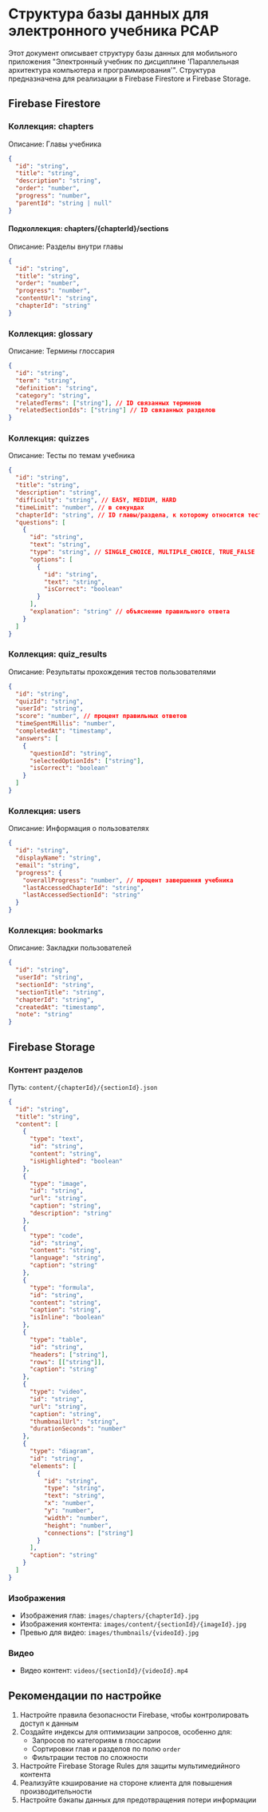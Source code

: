 # Структура базы данных для электронного учебника PCAP

Этот документ описывает структуру базы данных для мобильного приложения "Электронный учебник по дисциплине 'Параллельная архитектура компьютера и программирования'". Структура предназначена для реализации в Firebase Firestore и Firebase Storage.

## Firebase Firestore

### Коллекция: chapters

Описание: Главы учебника

```json
{
  "id": "string",
  "title": "string",
  "description": "string",
  "order": "number",
  "progress": "number",
  "parentId": "string | null"
}
```

#### Подколлекция: chapters/{chapterId}/sections

Описание: Разделы внутри главы

```json
{
  "id": "string",
  "title": "string",
  "order": "number",
  "progress": "number",
  "contentUrl": "string",
  "chapterId": "string"
}
```

### Коллекция: glossary

Описание: Термины глоссария

```json
{
  "id": "string",
  "term": "string",
  "definition": "string",
  "category": "string",
  "relatedTerms": ["string"], // ID связанных терминов
  "relatedSectionIds": ["string"] // ID связанных разделов
}
```

### Коллекция: quizzes

Описание: Тесты по темам учебника

```json
{
  "id": "string",
  "title": "string",
  "description": "string",
  "difficulty": "string", // EASY, MEDIUM, HARD
  "timeLimit": "number", // в секундах
  "chapterId": "string", // ID главы/раздела, к которому относится тест
  "questions": [
    {
      "id": "string",
      "text": "string",
      "type": "string", // SINGLE_CHOICE, MULTIPLE_CHOICE, TRUE_FALSE
      "options": [
        {
          "id": "string",
          "text": "string",
          "isCorrect": "boolean"
        }
      ],
      "explanation": "string" // объяснение правильного ответа
    }
  ]
}
```

### Коллекция: quiz_results

Описание: Результаты прохождения тестов пользователями

```json
{
  "id": "string",
  "quizId": "string",
  "userId": "string",
  "score": "number", // процент правильных ответов
  "timeSpentMillis": "number",
  "completedAt": "timestamp",
  "answers": [
    {
      "questionId": "string",
      "selectedOptionIds": ["string"],
      "isCorrect": "boolean"
    }
  ]
}
```

### Коллекция: users

Описание: Информация о пользователях

```json
{
  "id": "string",
  "displayName": "string",
  "email": "string",
  "progress": {
    "overallProgress": "number", // процент завершения учебника
    "lastAccessedChapterId": "string",
    "lastAccessedSectionId": "string"
  }
}
```

### Коллекция: bookmarks

Описание: Закладки пользователей

```json
{
  "id": "string",
  "userId": "string",
  "sectionId": "string",
  "sectionTitle": "string",
  "chapterId": "string",
  "createdAt": "timestamp",
  "note": "string"
}
```

## Firebase Storage

### Контент разделов

Путь: `content/{chapterId}/{sectionId}.json`

```json
{
  "id": "string",
  "title": "string",
  "content": [
    {
      "type": "text",
      "id": "string",
      "content": "string",
      "isHighlighted": "boolean"
    },
    {
      "type": "image",
      "id": "string",
      "url": "string",
      "caption": "string",
      "description": "string"
    },
    {
      "type": "code",
      "id": "string",
      "content": "string",
      "language": "string",
      "caption": "string"
    },
    {
      "type": "formula",
      "id": "string",
      "content": "string",
      "caption": "string",
      "isInline": "boolean"
    },
    {
      "type": "table",
      "id": "string",
      "headers": ["string"],
      "rows": [["string"]],
      "caption": "string"
    },
    {
      "type": "video",
      "id": "string",
      "url": "string",
      "caption": "string",
      "thumbnailUrl": "string",
      "durationSeconds": "number"
    },
    {
      "type": "diagram",
      "id": "string",
      "elements": [
        {
          "id": "string",
          "type": "string",
          "text": "string",
          "x": "number",
          "y": "number",
          "width": "number",
          "height": "number",
          "connections": ["string"]
        }
      ],
      "caption": "string"
    }
  ]
}
```

### Изображения

- Изображения глав: `images/chapters/{chapterId}.jpg`
- Изображения контента: `images/content/{sectionId}/{imageId}.jpg`
- Превью для видео: `images/thumbnails/{videoId}.jpg`

### Видео

- Видео контент: `videos/{sectionId}/{videoId}.mp4`

## Рекомендации по настройке

1. Настройте правила безопасности Firebase, чтобы контролировать доступ к данным
2. Создайте индексы для оптимизации запросов, особенно для:
   - Запросов по категориям в глоссарии
   - Сортировки глав и разделов по полю `order`
   - Фильтрации тестов по сложности
3. Настройте Firebase Storage Rules для защиты мультимедийного контента
4. Реализуйте кэширование на стороне клиента для повышения производительности
5. Настройте бэкапы данных для предотвращения потери информации